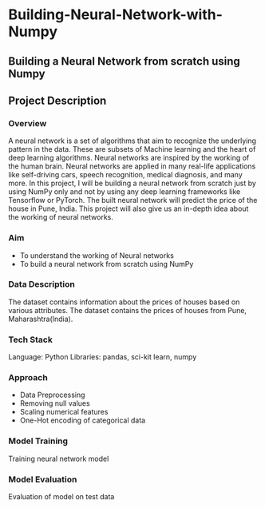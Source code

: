 # Building-Neural-Network-with-Numpy
## Building a Neural Network from scratch using Numpy
## Project Description
### Overview
A neural network is a set of algorithms that aim to recognize the underlying pattern in the data. These are subsets of Machine learning and the heart of deep learning algorithms. Neural networks are inspired by the working of the human brain. 
Neural networks are applied in many real-life applications like self-driving cars, speech recognition, medical diagnosis, and many more.
In this project, I will be building a neural network from scratch just by using NumPy only and not by using any deep learning frameworks like Tensorflow or PyTorch. The built neural network will predict the price of the house in Pune, India. This project will also give us an in-depth idea about the working of neural networks. 
### Aim
- To understand the working of Neural networks
- To build a neural network from scratch using NumPy 



### Data Description
The dataset contains information about the prices of houses based on various attributes. The dataset contains the prices of houses from Pune, Maharashtra(India). 



### Tech Stack
Language: Python
Libraries: pandas, sci-kit learn, numpy



### Approach
- Data Preprocessing
- Removing null values
- Scaling numerical features
- One-Hot encoding of categorical data

### Model Training
Training neural network model
 

### Model Evaluation
Evaluation of model on test data

